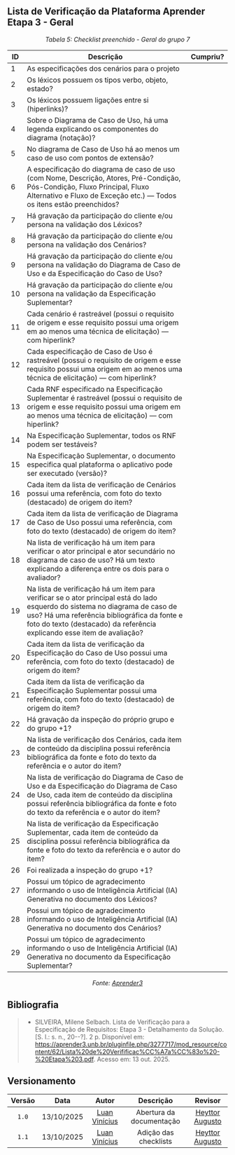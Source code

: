 ## Lista de Verificação da Plataforma Aprender Etapa 3 - Geral

*<p style="text-align: center;">Tabela 5: Checklist preenchido - Geral do grupo 7</p>*

| ID | Descrição | Cumpriu? |
|----|------------|----------|
| 1  | As especificações dos cenários para o projeto |  |
| 2  | Os léxicos possuem os tipos verbo, objeto, estado? |  |
| 3  | Os léxicos possuem ligações entre si (hiperlinks)? |  |
| 4  | Sobre o Diagrama de Caso de Uso, há uma legenda explicando os componentes do diagrama (notação)? |  |
| 5  | No diagrama de Caso de Uso há ao menos um caso de uso com pontos de extensão? |  |
| 6  | A especificação do diagrama de caso de uso (com Nome, Descrição, Atores, Pré-Condição, Pós-Condição, Fluxo Principal, Fluxo Alternativo e Fluxo de Exceção etc.) — Todos os itens estão preenchidos? |  |
| 7  | Há gravação da participação do cliente e/ou persona na validação dos Léxicos? |  |
| 8  | Há gravação da participação do cliente e/ou persona na validação dos Cenários? |  |
| 9  | Há gravação da participação do cliente e/ou persona na validação do Diagrama de Caso de Uso e da Especificação do Caso de Uso? |  |
| 10 | Há gravação da participação do cliente e/ou persona na validação da Especificação Suplementar? |  |
| 11 | Cada cenário é rastreável (possui o requisito de origem e esse requisito possui uma origem em ao menos uma técnica de elicitação) — com hiperlink? |  |
| 12 | Cada especificação de Caso de Uso é rastreável (possui o requisito de origem e esse requisito possui uma origem em ao menos uma técnica de elicitação) — com hiperlink? |  |
| 13 | Cada RNF especificado na Especificação Suplementar é rastreável (possui o requisito de origem e esse requisito possui uma origem em ao menos uma técnica de elicitação) — com hiperlink? |  |
| 14 | Na Especificação Suplementar, todos os RNF podem ser testáveis? |  |
| 15 | Na Especificação Suplementar, o documento especifica qual plataforma o aplicativo pode ser executado (versão)? |  |
| 16 | Cada item da lista de verificação de Cenários possui uma referência, com foto do texto (destacado) de origem do item? |  |
| 17 | Cada item da lista de verificação de Diagrama de Caso de Uso possui uma referência, com foto do texto (destacado) de origem do item? |  |
| 18 | Na lista de verificação há um item para verificar o ator principal e ator secundário no diagrama de caso de uso? Há um texto explicando a diferença entre os dois para o avaliador? |  |
| 19 | Na lista de verificação há um item para verificar se o ator principal está do lado esquerdo do sistema no diagrama de caso de uso? Há uma referência bibliográfica da fonte e foto do texto (destacado) da referência explicando esse item de avaliação? |  |
| 20 | Cada item da lista de verificação da Especificação do Caso de Uso possui uma referência, com foto do texto (destacado) de origem do item? |  |
| 21 | Cada item da lista de verificação da Especificação Suplementar possui uma referência, com foto do texto (destacado) de origem do item? |  |
| 22 | Há gravação da inspeção do próprio grupo e do grupo +1? |  |
| 23 | Na lista de verificação dos Cenários, cada item de conteúdo da disciplina possui referência bibliográfica da fonte e foto do texto da referência e o autor do item? |  |
| 24 | Na lista de verificação do Diagrama de Caso de Uso e da Especificação do Diagrama de Caso de Uso, cada item de conteúdo da disciplina possui referência bibliográfica da fonte e foto do texto da referência e o autor do item? |  |
| 25 | Na lista de verificação da Especificação Suplementar, cada item de conteúdo da disciplina possui referência bibliográfica da fonte e foto do texto da referência e o autor do item? |  |
| 26 | Foi realizada a inspeção do grupo +1? |  |
| 27 | Possui um tópico de agradecimento informando o uso de Inteligência Artificial (IA) Generativa no documento dos Léxicos? |  |
| 28 | Possui um tópico de agradecimento informando o uso de Inteligência Artificial (IA) Generativa no documento dos Cenários? |  |
| 29 | Possui um tópico de agradecimento informando o uso de Inteligência Artificial (IA) Generativa no documento da Especificação Suplementar? |  |

*<p style="text-align: center;">Fonte: [Aprender3](https://aprender3.unb.br/pluginfile.php/3277717/mod_resource/content/62/Lista%20de%20Verifificac%CC%A7a%CC%83o%20-%20Etapa%203.pdf) </p>*

## Bibliografia 

> - SILVEIRA, Milene Selbach. Lista de Verificação para a Especificação de Requisitos: Etapa 3 - Detalhamento da Solução. [S. l.: s. n., 20--?]. 2 p. Disponível em: <https://aprender3.unb.br/pluginfile.php/3277717/mod_resource/content/62/Lista%20de%20Verifificac%CC%A7a%CC%83o%20-%20Etapa%203.pdf>. Acesso em: 13 out. 2025.

## Versionamento

| Versão | Data       | Autor               | Descrição                       | Revisor |
|:--------:|:------------:|:---------------:|:-------------------------------:|:---------:|
| ``1.0``    | 13/10/2025 | [Luan Vinícius](https://github.com/luannvi)  | Abertura da documentação | [Heyttor Augusto](https://github.com/H3ytt0r62) |
|  ``1.1``   | 13/10/2025 | [Luan Vinícius](https://github.com/luannvi) | Adição das checklists   | [Heyttor Augusto](https://github.com/H3ytt0r62) |
